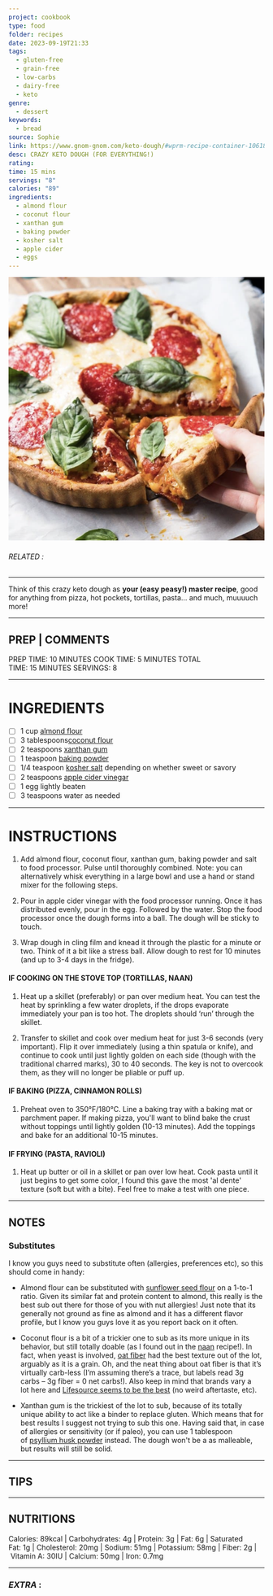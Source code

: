 ```yaml
---
project: cookbook
type: food
folder: recipes
date: 2023-09-19T21:33
tags:
  - gluten-free
  - grain-free
  - low-carbs
  - dairy-free
  - keto
genre:
  - dessert
keywords:
  - bread
source: Sophie
link: https://www.gnom-gnom.com/keto-dough/#wprm-recipe-container-10618
desc: CRAZY KETO DOUGH (FOR EVERYTHING!)
rating: 
time: 15 mins
servings: "8"
calories: "89"
ingredients:
  - almond flour
  - coconut flour
  - xanthan gum
  - baking powder
  - kosher salt
  - apple cider
  - eggs
---
```


![IMAGE](image_202.png)

###### *RELATED* : 
---
Think of this crazy keto dough as **your (easy peasy!) master recipe**, good for anything from pizza, hot pockets, tortillas, pasta… and much, muuuuch more!

---
## PREP | COMMENTS

PREP TIME: 10 MINUTES
COOK TIME: 5 MINUTES
TOTAL TIME: 15 MINUTES
SERVINGS: 8

---
# INGREDIENTS

- [ ] 1 cup [almond flour](https://amzn.to/2q1v6KO) 
- [ ] 3 tablespoons[coconut flour](http://amzn.to/2f49c8j)
- [ ] 2 teaspoons [xanthan gum](https://amzn.to/2uKe4GF)
- [ ] 1 teaspoon [baking powder](https://amzn.to/2EfL5K2)
- [ ] 1/4 teaspoon [kosher salt](https://amzn.to/2uM2LxM) depending on whether sweet or savory
- [ ] 2 teaspoons [apple cider vinegar](https://amzn.to/2GQ1c6E)
- [ ] 1 egg lightly beaten
- [ ] 3 teaspoons water as needed

---
# INSTRUCTIONS

1. Add almond flour, coconut flour, xanthan gum, baking powder and salt to food processor. Pulse until thoroughly combined. Note: you can alternatively whisk everything in a large bowl and use a hand or stand mixer for the following steps. 
    
2. Pour in apple cider vinegar with the food processor running. Once it has distributed evenly, pour in the egg. Followed by the water. Stop the food processor once the dough forms into a ball. The dough will be sticky to touch.
    
3. Wrap dough in cling film and knead it through the plastic for a minute or two. Think of it a bit like a stress ball. Allow dough to rest for 10 minutes (and up to 3-4 days in the fridge). 
    

#### IF COOKING ON THE STOVE TOP (TORTILLAS, NAAN)

1. Heat up a skillet (preferably) or pan over medium heat. You can test the heat by sprinkling a few water droplets, if the drops evaporate immediately your pan is too hot. The droplets should ‘run’ through the skillet.
    
2. Transfer to skillet and cook over medium heat for just 3-6 seconds (very important). Flip it over immediately (using a thin spatula or knife), and continue to cook until just lightly golden on each side (though with the traditional charred marks), 30 to 40 seconds. The key is not to overcook them, as they will no longer be pliable or puff up.
    

#### IF BAKING (PIZZA, CINNAMON ROLLS)

1. Preheat oven to 350°F/180°C. Line a baking tray with a baking mat or parchment paper. If making pizza, you'll want to blind bake the crust without toppings until lightly golden (10-13 minutes). Add the toppings and bake for an additional 10-15 minutes. 
    

#### IF FRYING (PASTA, RAVIOLI)

1. Heat up butter or oil in a skillet or pan over low heat. Cook pasta until it just begins to get some color, I found this gave the most 'al dente' texture (soft but with a bite). Feel free to make a test with one piece.

---
## NOTES

### Substitutes

I know you guys need to substitute often (allergies, preferences etc), so this should come in handy:
  
- Almond flour can be substituted with [sunflower seed flour](https://amzn.to/2P9Xmah) on a 1-to-1 ratio. Given its similar fat and protein content to almond, this really is the best sub out there for those of you with nut allergies! Just note that its generally not ground as fine as almond and it has a different flavor profile, but I know you guys love it as you report back on it often. 
    
- Coconut flour is a bit of a trickier one to sub as its more unique in its behavior, but still totally doable (as I found out in the [naan](https://www.gnom-gnom.com/gluten-free-keto-naan/) recipe!). In fact, when yeast is involved, [oat fiber](https://amzn.to/2E3MiWK) had the best texture out of the lot, arguably as it is a grain. Oh, and the neat thing about oat fiber is that it’s virtually carb-less (I’m assuming there’s a trace, but labels read 3g carbs – 3g fiber = 0 net carbs!). Also keep in mind that brands vary a lot here and [Lifesource seems to be the best](https://amzn.to/2E3MiWK) (no weird aftertaste, etc).
    
- Xanthan gum is the trickiest of the lot to sub, because of its totally unique ability to act like a binder to replace gluten. Which means that for best results I suggest not trying to sub this one. Having said that, in case of allergies or sensitivity (or if paleo), you can use 1 tablespoon of [psyllium husk powder](https://amzn.to/2UZxNhm) instead. The dough won't be a as malleable, but results will still be solid.

---
## TIPS



---
## NUTRITIONS

Calories: 89kcal | Carbohydrates: 4g | Protein: 3g | Fat: 6g | Saturated Fat: 1g | Cholesterol: 20mg | Sodium: 51mg | Potassium: 58mg | Fiber: 2g | Vitamin A: 30IU | Calcium: 50mg | Iron: 0.7mg

---
### *EXTRA* :



